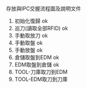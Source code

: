 存放與IPC交握流程圖及說明文件
1. 初始化復歸  ok
2. 巡刀(讀取全部RFID)  ok
3. 手動取放刀 ok
4. 手動取盤 ok
5. 手動放盤 ok
6. 倉儲取盤到EDM ok
7. EDM取盤到倉儲 ok
8. TOOL-刀庫取刀到EDM
9. TOOL-EDM取刀到刀庫

